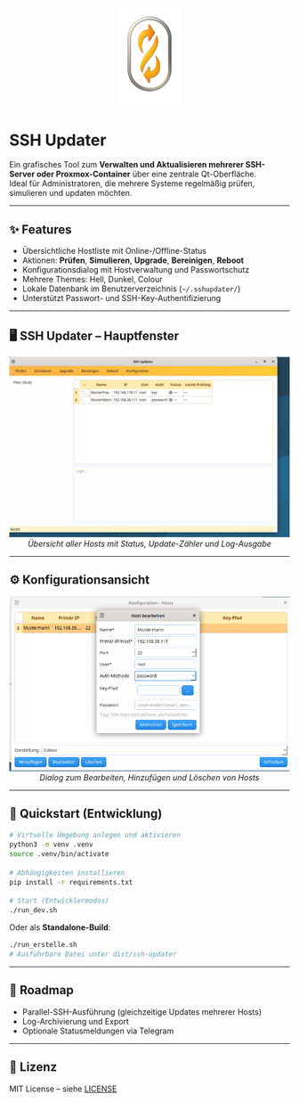 <p align="center">
  <img src="src/sshupdater/assets/icon.png" alt="SSH Updater Icon" width="120"/>
</p>

# SSH Updater

Ein grafisches Tool zum **Verwalten und Aktualisieren mehrerer SSH-Server oder Proxmox-Container** über eine zentrale Qt-Oberfläche.  
Ideal für Administratoren, die mehrere Systeme regelmäßig prüfen, simulieren und updaten möchten.

---

## ✨ Features
- Übersichtliche Hostliste mit Online-/Offline-Status  
- Aktionen: **Prüfen**, **Simulieren**, **Upgrade**, **Bereinigen**, **Reboot**  
- Konfigurationsdialog mit Hostverwaltung und Passwortschutz  
- Mehrere Themes: Hell, Dunkel, Colour  
- Lokale Datenbank im Benutzerverzeichnis (`~/.sshupdater/`)  
- Unterstützt Passwort- und SSH-Key-Authentifizierung  

---

## 🖥️ SSH Updater – Hauptfenster

<p align="center">
  <img src="src/sshupdater/assets/ssh_updater.png" alt="SSH Updater Hauptfenster" width="800">
  <br>
  <em>Übersicht aller Hosts mit Status, Update-Zähler und Log-Ausgabe</em>
</p>

---

## ⚙️ Konfigurationsansicht

<p align="center">
  <img src="src/sshupdater/assets/Konfig.png" alt="SSH Updater Konfiguration" width="600">
  <br>
  <em>Dialog zum Bearbeiten, Hinzufügen und Löschen von Hosts</em>
</p>

---

## 🚀 Quickstart (Entwicklung)

```bash
# Virtuelle Umgebung anlegen und aktivieren
python3 -m venv .venv
source .venv/bin/activate

# Abhängigkeiten installieren
pip install -r requirements.txt

# Start (Entwicklermodus)
./run_dev.sh
```

Oder als **Standalone-Build**:

```bash
./run_erstelle.sh
# Ausführbare Datei unter dist/ssh-updater
```

---

## 📌 Roadmap
- Parallel-SSH-Ausführung (gleichzeitige Updates mehrerer Hosts)  
- Log-Archivierung und Export  
- Optionale Statusmeldungen via Telegram  

---

## 📄 Lizenz
MIT License – siehe [LICENSE](LICENSE)
